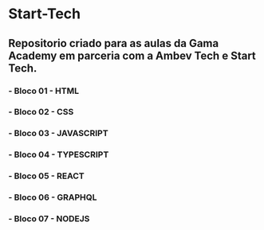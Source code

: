 # Start-Tech

## Repositorio criado para as aulas da Gama Academy em parceria com a Ambev Tech e Start Tech.

### - Bloco 01 - HTML

### - Bloco 02 - CSS

### - Bloco 03 - JAVASCRIPT

### - Bloco 04 - TYPESCRIPT

### - Bloco 05 - REACT

### - Bloco 06 - GRAPHQL

### - Bloco 07 - NODEJS
